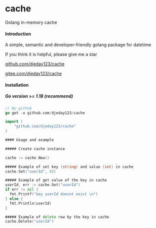# cache
Golang in-memory cache

#### Introduction

A simple, semantic and developer-friendly golang package for datetime

If you think
it is helpful, please give me a star

[github.com/djeday123/cache](https://github.com/golang-module/carbon "github.com/djeday123/cache")

[gitee.com/djeday123/cache](https://gitee.com/golang-module/carbon "gitee.com/djeday123/cache")

#### Installation

##### Go version >= 1.18 (recommend)

```go
// By github
go get -u github.com/djeday123/cache

import (
	"github.com/djeday123/cache"
)

#### Usage and example

##### Create cache instance

cache := cache.New()

##### Example of set key (string) and value (int) in cache
cache.Set("userId", 42)

##### Example of get value of the key in cache
userId, err := cache.Get("userId")
if err != nil {
  fmt.Printf("key userId doesnt exist \n")
} else {
  fmt.Println(userId)
}

##### Example of delete row by the key in cache
cache.Delete("userId")
